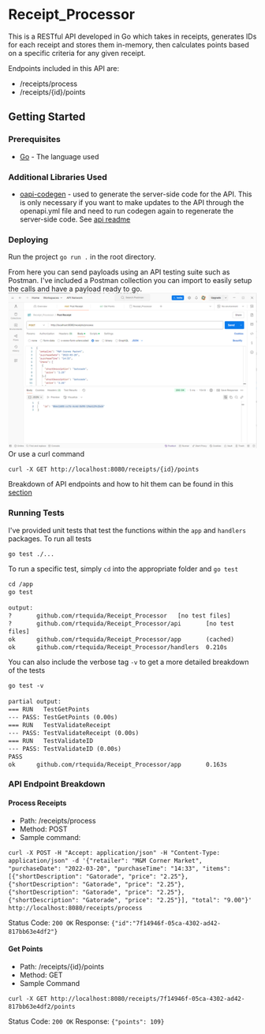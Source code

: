 
# Receipt_Processor
This is a RESTful API developed in Go which takes in receipts, generates IDs for each receipt and stores them in-memory, then calculates points based on a specific criteria for any given receipt.  

Endpoints included in this API are:
- /receipts/process
- /receipts/{id}/points

## Getting Started
### Prerequisites
- [Go](https://go.dev/doc/install) - The language used

### Additional Libraries Used
- [oapi-codegen](https://github.com/oapi-codegen/oapi-codegen) - used to generate the server-side code for the API. This is only necessary if you want to make updates to the API through the openapi.yml file and need to run codegen again to regenerate the server-side code. See [api readme](api/README.md)

### Deploying
Run the project ```go run .``` in the root directory.

From here you can send payloads using an API testing suite such as Postman. I've included a Postman collection you can import to easily setup the calls and have a payload ready to go.
![postman screenshot](Images/postman_screenshot.png)
Or use a curl command
```
curl -X GET http://localhost:8080/receipts/{id}/points
```
Breakdown of API endpoints and how to hit them can be found in this [section](#api-endpoint-breakdown)

### Running Tests
I've provided unit tests that test the functions within the ```app``` and ```handlers``` packages.
To run all tests 
```
go test ./...
```
To run a specific test, simply ```cd``` into the appropriate folder and ```go test```
```
cd /app
go test

output:
?       github.com/rtequida/Receipt_Processor   [no test files]
?       github.com/rtequida/Receipt_Processor/api       [no test files]
ok      github.com/rtequida/Receipt_Processor/app       (cached)
ok      github.com/rtequida/Receipt_Processor/handlers  0.210s
```
You can also include the verbose tag ```-v``` to get a more detailed breakdown of the tests
```
go test -v

partial output:
=== RUN   TestGetPoints
--- PASS: TestGetPoints (0.00s)
=== RUN   TestValidateReceipt
--- PASS: TestValidateReceipt (0.00s)
=== RUN   TestValidateID
--- PASS: TestValidateID (0.00s)
PASS
ok      github.com/rtequida/Receipt_Processor/app       0.163s
```
### API Endpoint Breakdown
#### Process Receipts
- Path: /receipts/process
- Method: POST
- Sample command:
```
curl -X POST -H "Accept: application/json" -H "Content-Type: application/json" -d '{"retailer": "M&M Corner Market", "purchaseDate": "2022-03-20", "purchaseTime": "14:33", "items":[{"shortDescription": "Gatorade", "price": "2.25"}, {"shortDescription": "Gatorade", "price": "2.25"}, {"shortDescription": "Gatorade", "price": "2.25"}, {"shortDescription": "Gatorade", "price": "2.25"}], "total": "9.00"}' http://localhost:8080/receipts/process
```
Status Code:  ```200 OK```
Response: ```{"id":"7f14946f-05ca-4302-ad42-817bb63e4df2"}```

#### Get Points
- Path: /receipts/{id}/points
- Method: GET
- Sample Command
```
curl -X GET http://localhost:8080/receipts/7f14946f-05ca-4302-ad42-817bb63e4df2/points
```
Status Code: ```200 OK```
Response: ```{"points": 109}```
